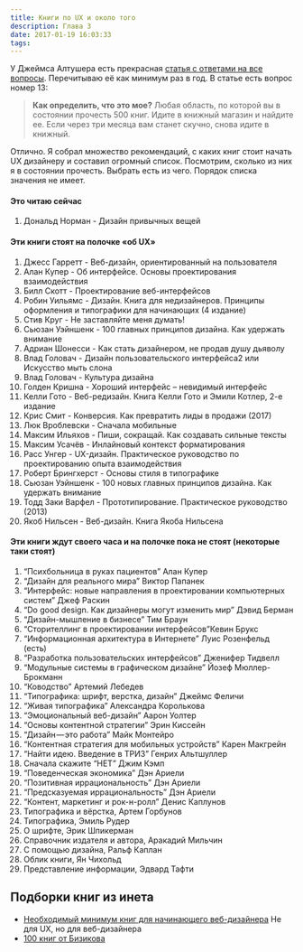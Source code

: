 ```yaml
---
title: Книги по UX и около того
description: Глава 3
date: 2017-01-19 16:03:33
tags: 
---
```


У Джеймса Алтушера есть прекрасная [статья с ответами на все вопросы](https://theoryandpractice.ru/posts/8493-reinvent-yourself). Перечитываю её как минимум раз в год. В статье есть вопрос номер 13:
> **Как определить, что это мое?**
> Любая область, по которой вы в состоянии прочесть 500 книг. Идите в книжный магазин и найдите ее. Если через три месяца вам станет скучно, снова идите в книжный.

Отлично. Я собрал множество рекомендаций, с каких книг стоит начать UX дизайнеру и составил огромный список. Посмотрим, сколько из них я в состоянии прочесть. Выбрать есть из чего. Порядок списка значения не имеет.


#### Это читаю сейчас

1. Дональд Норман - Дизайн привычных вещей

#### Эти книги стоят на полочке «об UX»

1. Джесс Гарретт - Веб-дизайн, ориентированный на пользователя
1. Алан Купер - Об интерфейсе. Основы проектирования взаимодействия
1. Билл Скотт - Проектирование веб-интерфейсов
1. Робин Уильямс - Дизайн. Книга для недизайнеров. Принципы оформления и типографики для начинающих (4 издание)
1. Стив Круг - Не заставляйте меня думать!
1. Сьюзан Уэйншенк - 100 главных принципов дизайна. Как удержать внимание
1. Адриан Шонесси - Как стать дизайнером, не продав душу дьяволу
1. Влад Головач - Дизайн пользовательского интерфейса2 или Искусство мыть слона
1. Влад Головач - Культура дизайна
1. Голден Кришна - Хороший интерфейс – невидимый интерфейс
1. Келли Гото - Веб-редизайн. Книга Келли Гото и Эмили Котлер, 2-е издание
1. Крис Смит - Конверсия. Как превратить лиды в продажи (2017)
1. Люк Вроблевски - Сначала мобильные
1. Максим Ильяхов - Пиши, сокращай. Как создавать сильные тексты
1. Максим Усачёв - Инлайновый контекст форматирования
1. Расс Унгер - UX-дизайн. Практическое руководство по проектированию опыта взаимодействия
1. Роберт Брингхерст - Основы стиля в типографике
1. Сьюзан Уэйншенк - 100 новых главных принципов дизайна. Как удержать внимание
1. Тодд Заки Варфел - Прототипирование. Практическое руководство (2013)
1. Якоб Нильсен - Веб-дизайн. Книга Якоба Нильсена

#### Эти книги ждут своего часа и на полочке пока не стоят (некоторые таки стоят)

1. “Психбольница в руках пациентов” Алан Купер
1. “Дизайн для реального мира” Виктор Папанек
1. “Интерфейс: новые направления в проектировании компьютерных систем” Джеф Раскин
1. “Do good design. Как дизайнеры могут изменить мир” Дэвид Берман
1. “Дизайн-мышление в бизнесе” Тим Браун
1. “Сторителлинг в проектировании интерфейсов”Кевин Брукс
1. “Информационная архитектура в Интернете” Луис Розенфельд (есть)
1. “Разработка пользовательских интерфейсов” Дженифер Тидвелл
1. “Модульные системы в графическом дизайне” Йозеф Мюллер-Брокманн
1. “Ководство” Артемий Лебедев
1. “Типографика: шрифт, верстка, дизайн” Джеймс Феличи
1. “Живая типографика” Александра Королькова
1. “Эмоциональный веб-дизайн” Аарон Уолтер
1. “Основы контентной стратегии” Эрин Киссейн
1. “Дизайн — это работа” Майк Монтейро
1. “Контентная стратегия для мобильных устройств” Карен Макгрейн
1. “Найти идею. Введение в ТРИЗ” Генрих Альтшуллер
1. Сначала скажите “НЕТ” Джим Кэмп
1. “Поведенческая экономика” Дэн Ариели
1. “Позитивная иррациональность” Дэн Ариели
1. “Предсказуемая иррациональность” Дэн Ариели
1. “Контент, маркетинг и рок-н-ролл” Денис Каплунов
1. Типографика и вёрстка, Артем Горбунов
1. Типографика, Эмиль Рудер
1. О шрифте, Эрик Шпикерман
1. Справочник издателя и автора, Аракадий Мильчин
1. С помощью дизайна, Ральф Каплан
1. Облик книги, Ян Чихольд
1. Представление информации, Эдвард Тафти




## Подборки книг из инета

* [Необходимый минимум книг для начинающего веб-дизайнера](http://blog.tilda.cc/booksfordesigners)
  Не для UX, но для веб-дизайнера
* [100 книг от Бизикова](http://bizikov.ru/posts/100-design-books/)
